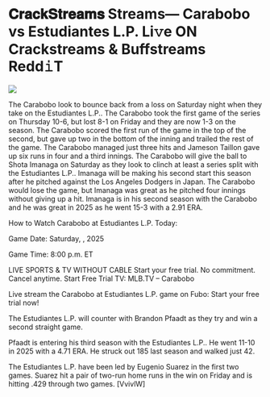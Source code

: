# 𝐂𝐫𝐚𝐜𝐤𝐒𝐭𝐫𝐞𝐚𝐦𝐬 Streams— Carabobo vs Estudiantes L.P. Li𝚟e ON Crackstreams & Buffstreams Redd𝚒T  
  
  
[![](https://i.imgur.com/qSNzIqt.png)](https://movie.rssnews.media/xYgEBUo.php)  
  
The Carabobo look to bounce back from a loss on Saturday night when they take on the Estudiantes L.P.. The Carabobo took the first game of the series on Thursday 10-6, but lost 8-1 on Friday and they are now 1-3 on the season. The Carabobo scored the first run of the game in the top of the second, but gave up two in the bottom of the inning and trailed the rest of the game. The Carabobo managed just three hits and Jameson Taillon gave up six runs in four and a third innings. The Carabobo will give the ball to Shota Imanaga on Saturday as they look to clinch at least a series split with the Estudiantes L.P.. Imanaga will be making his second start this season after he pitched against the Los Angeles Dodgers in Japan. The Carabobo would lose the game, but Imanaga was great as he pitched four innings without giving up a hit. Imanaga is in his second season with the Carabobo and he was great in 2025 as he went 15-3 with a 2.91 ERA.

How to Watch Carabobo at Estudiantes L.P. Today:

Game Date: Saturday, , 2025

Game Time: 8:00 p.m. ET

LIVE SPORTS & TV WITHOUT CABLE
Start your free trial. No commitment. Cancel anytime.
Start Free Trial
TV: MLB.TV – Carabobo

Live stream the Carabobo at Estudiantes L.P. game on Fubo: Start your free trial now!

The Estudiantes L.P. will counter with Brandon Pfaadt as they try and win a second straight game.

Pfaadt is entering his third season with the Estudiantes L.P.. He went 11-10 in 2025 with a 4.71 ERA. He struck out 185 last season and walked just 42.

The Estudiantes L.P. have been led by Eugenio Suarez in the first two games. Suarez hit a pair of two-run home runs in the win on Friday and is hitting .429 through two games. [VvivlW]